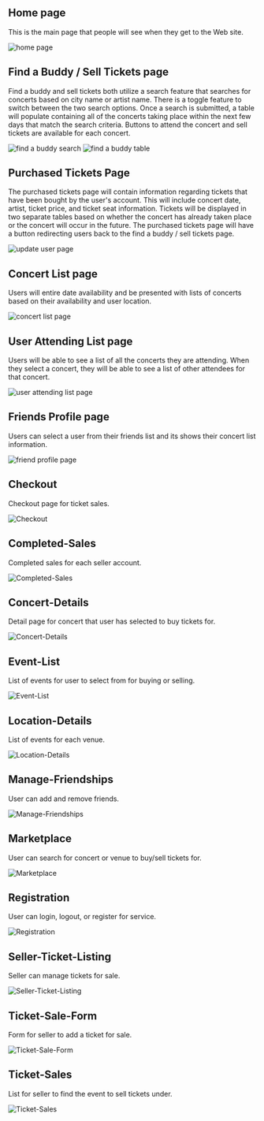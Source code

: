 ## Home page

This is the main page that people will see when they
get to the Web site.

![home page](wireframes/home-page.png)

## Find a Buddy / Sell Tickets page

Find a buddy and sell tickets both utilize a search feature that searches for concerts based on city name or artist name.
There is a toggle feature to switch between the two search options. Once a search is submitted, a table will populate containing
all of the concerts taking place within the next few days that match the search criteria. Buttons to attend the concert and sell
tickets are available for each concert.

![find a buddy search](wireframes/find-a-buddy-search.png)
![find a buddy table](wireframes/find-a-buddy-table.png)

## Purchased Tickets Page

The purchased tickets page will contain information regarding tickets that have been bought by the user's account. This will include
concert date, artist, ticket price, and ticket seat information. Tickets will be displayed in two separate tables based on whether
the concert has already taken place or the concert will occur in the future. The purchased tickets page will have a button redirecting
users back to the find a buddy / sell tickets page.

![update user page](wireframes/user-settings.png)

## Concert List page

Users will entire date availability and be presented with lists of concerts based on their availability and user location.

![concert list page](wireframes/concert-list.png)

## User Attending List page

Users will be able to see a list of all the concerts they are attending. When they select a concert, they will be able to see a list of other attendees for that concert.

![user attending list page](wireframes/user-attending-concert-list.png)

## Friends Profile page

Users can select a user from their friends list and its shows their concert list information.

![friend profile page](wireframes/friends-concert-list.png)

## Checkout

Checkout page for ticket sales.

![Checkout](wireframes/Checkout.png)

## Completed-Sales

Completed sales for each seller account.

![Completed-Sales](wireframes/Completed-Sales.png)

## Concert-Details

Detail page for concert that user has selected to buy tickets for.

![Concert-Details](wireframes/Concert-Details.png)

## Event-List

List of events for user to select from for buying or selling.

![Event-List](wireframes/Event-List.png)

## Location-Details

List of events for each venue.

![Location-Details](wireframes/Location-Details.png)

## Manage-Friendships

User can add and remove friends.

![Manage-Friendships](wireframes/Manage-Friendships.png)

## Marketplace

User can search for concert or venue to buy/sell tickets for.

![Marketplace](wireframes/Marketplace.png)

##  Registration

User can login, logout, or register for service.

![Registration](wireframes/Registration.png)

## Seller-Ticket-Listing

Seller can manage tickets for sale.

![Seller-Ticket-Listing](wireframes/Seller-Ticket-Listing.png)

## Ticket-Sale-Form

Form for seller to add a ticket for sale.

![Ticket-Sale-Form](wireframes/Ticket-Sale-Form.png)

## Ticket-Sales 

List for seller to find the event to sell tickets under.

![Ticket-Sales](wireframes/Ticket-Sales.png)
